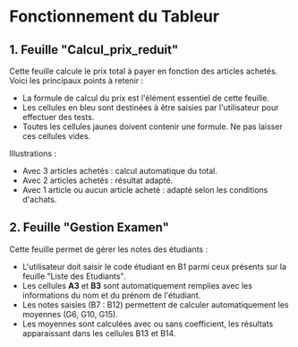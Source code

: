   <h1>Fonctionnement du Tableur</h1>
    <div class="section">
        <h2>1. Feuille "Calcul_prix_reduit"</h2>
        <p>Cette feuille calcule le prix total à payer en fonction des articles achetés. Voici les principaux points à retenir :</p>
        <ul>
            <li>La formule de calcul du prix est l'élément essentiel de cette feuille.</li>
            <li>Les cellules en bleu sont destinées à être saisies par l'utilisateur pour effectuer des tests.</li>
            <li>Toutes les cellules jaunes doivent contenir une formule. Ne pas laisser ces cellules vides.</li>
        </ul>
        <p>Illustrations :</p>
        <ul>
            <li>Avec 3 articles achetés : calcul automatique du total.</li>
            <li>Avec 2 articles achetés : résultat adapté.</li>
            <li>Avec 1 article ou aucun article acheté : adapté selon les conditions d'achats.</li>
        </ul>
    </div>
    <div class="section">
        <h2>2. Feuille "Gestion Examen"</h2>
        <p>Cette feuille permet de gérer les notes des étudiants :</p>
        <ul>
            <li>L'utilisateur doit saisir le code étudiant en B1 parmi ceux présents sur la feuille "Liste des Etudiants".</li>
            <li>Les cellules <strong>A3</strong> et <strong>B3</strong> sont automatiquement remplies avec les informations du nom et du prénom de l'étudiant.</li>
            <li>Les notes saisies (B7 : B12) permettent de calculer automatiquement les moyennes (G6, G10, G15).</li>
            <li>Les moyennes sont calculées avec ou sans coefficient, les résultats apparaissant dans les cellules B13 et B14.</li>
        </ul>
    </div>
    <div class="section">
